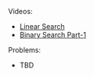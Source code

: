 Videos:
- [Linear Search](https://youtu.be/_HRA37X8N_Q)
- [Binary Search Part-1](https://www.youtube.com/watch?v=f6UU7V3szVw)

Problems:
- TBD
